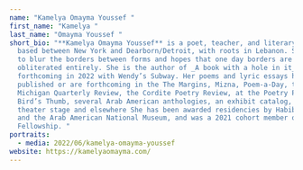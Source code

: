 ```yaml
---
name: "Kamelya Omayma Youssef "
first_name: "Kamelya "
last_name: "Omayma Youssef "
short_bio: "**Kamelya Omayma Youssef** is a poet, teacher, and literary worker
  based between New York and Dearborn/Detroit, with roots in Lebanon. She tends
  to blur the borders between forms and hopes that one day borders are
  obliterated entirely. She is the author of _A book with a hole in it_,
  forthcoming in 2022 with Wendy’s Subway. Her poems and lyric essays have been
  published or are forthcoming in the The Margins, Mizna, Poem-a-Day, the
  Michigan Quarterly Review, the Cordite Poetry Review, at the Poetry Project,
  Bird’s Thumb, several Arab American anthologies, an exhibit catalog, on the
  theater stage and elsewhere She has been awarded residencies by Habibi House
  and the Arab American National Museum, and was a 2021 cohort member of The Mae
  Fellowship. "
portraits:
  - media: 2022/06/kamelya-omayma-youssef
website: https://kamelyaomayma.com/
---
```

